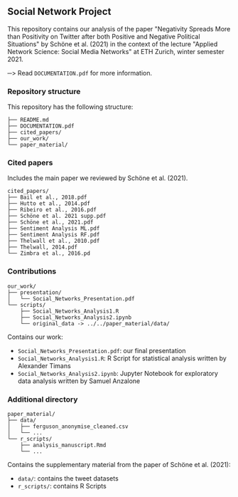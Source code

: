 ## Social Network Project

This repository contains our analysis of the paper "Negativity Spreads More than Positivity on Twitter after both Positive and Negative Political Situations" by Schöne et al. (2021) in the context of the lecture "Applied Network Science: Social Media Networks" at ETH Zurich, winter semester 2021.

─> Read `DOCUMENTATION.pdf` for more information.

### Repository structure
This repository has the following structure:
```
├── README.md
├── DOCUMENTATION.pdf
├── cited_papers/
├── our_work/
└── paper_material/
```

### Cited papers
Includes the main paper we reviewed by Schöne et al. (2021).
```
cited_papers/
├── Bail et al., 2018.pdf
├── Hutto et al., 2014.pdf
├── Ribeiro et al., 2016.pdf
├── Schöne et al. 2021 supp.pdf
├── Schöne et al., 2021.pdf
├── Sentiment Analysis ML.pdf
├── Sentiment Analysis RF.pdf
├── Thelwall et al., 2010.pdf
├── Thelwall, 2014.pdf
└── Zimbra et al., 2016.pd
```

### Contributions
```
our_work/
├── presentation/
│   └── Social_Networks_Presentation.pdf
└── scripts/
    ├── Social_Networks_Analysis1.R
    ├── Social_Networks_Analysis2.ipynb
    └── original_data -> ../../paper_material/data/
```
Contains our work:
- `Social_Networks_Presentation.pdf`: our final presentation
- `Social_Networks_Analysis1.R`: R Script for statistical analysis written by Alexander Timans
- `Social_Networks_Analysis2.ipynb`: Jupyter Notebook for exploratory data analysis written by Samuel Anzalone

### Additional directory
```
paper_material/
├── data/
│   ├── ferguson_anonymise_cleaned.csv
│   └── ...
└── r_scripts/
    ├── analysis_manuscript.Rmd
    └── ...
```
Contains the supplementary material from the paper of Schöne et al. (2021):
- `data/`: contains the tweet datasets
- `r_scripts/`: contains R Scripts
